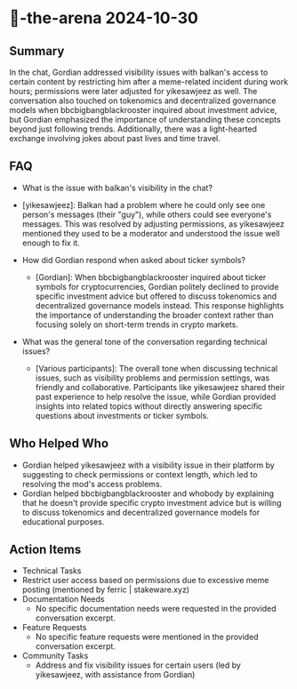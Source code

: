 # 🤖-the-arena 2024-10-30

## Summary

In the chat, Gordian addressed visibility issues with balkan's access to certain content by restricting him after a meme-related incident during work hours; permissions were later adjusted for yikesawjeez as well. The conversation also touched on tokenomics and decentralized governance models when bbcbigbangblackrooster inquired about investment advice, but Gordian emphasized the importance of understanding these concepts beyond just following trends. Additionally, there was a light-hearted exchange involving jokes about past lives and time travel.

## FAQ

- What is the issue with balkan's visibility in the chat?
- [yikesawjeez]: Balkan had a problem where he could only see one person's messages (their "guy"), while others could see everyone's messages. This was resolved by adjusting permissions, as yikesawjeez mentioned they used to be a moderator and understood the issue well enough to fix it.

- How did Gordian respond when asked about ticker symbols?

    - [Gordian]: When bbcbigbangblackrooster inquired about ticker symbols for cryptocurrencies, Gordian politely declined to provide specific investment advice but offered to discuss tokenomics and decentralized governance models instead. This response highlights the importance of understanding the broader context rather than focusing solely on short-term trends in crypto markets.

- What was the general tone of the conversation regarding technical issues?
    - [Various participants]: The overall tone when discussing technical issues, such as visibility problems and permission settings, was friendly and collaborative. Participants like yikesawjeez shared their past experience to help resolve the issue, while Gordian provided insights into related topics without directly answering specific questions about investments or ticker symbols.

## Who Helped Who

- Gordian helped yikesawjeez with a visibility issue in their platform by suggesting to check permissions or context length, which led to resolving the mod's access problems.
- Gordian helped bbcbigbangblackrooster and whobody by explaining that he doesn't provide specific crypto investment advice but is willing to discuss tokenomics and decentralized governance models for educational purposes.

## Action Items

- Technical Tasks
- Restrict user access based on permissions due to excessive meme posting (mentioned by ferric | stakeware.xyz)
- Documentation Needs
    - No specific documentation needs were requested in the provided conversation excerpt.
- Feature Requests
    - No specific feature requests were mentioned in the provided conversation excerpt.
- Community Tasks
    - Address and fix visibility issues for certain users (led by yikesawjeez, with assistance from Gordian)

